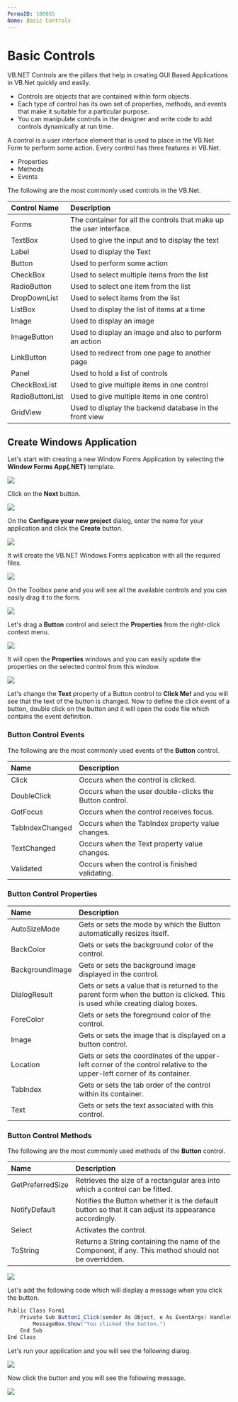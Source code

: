 ```yaml
---
PermaID: 100035
Name: Basic Controls
---
```


# Basic Controls

VB.NET Controls are the pillars that help in creating GUI Based Applications in VB.Net quickly and easily.

 - Controls are objects that are contained within form objects. 
 - Each type of control has its own set of properties, methods, and events that make it suitable for a particular purpose. 
 - You can manipulate controls in the designer and write code to add controls dynamically at run time.

A control is a user interface element that is used to place in the VB.Net Form to perform some action. Every control has three features in VB.Net.

 - Properties
 - Methods
 - Events

The following are the most commonly used controls in the VB.Net.

| Control Name     | Description                                                     |
| :----------------| :---------------------------------------------------------------|
| Forms            | The container for all the controls that make up the user interface. |
| TextBox          | Used to give the input and to display the text                  |
| Label            | Used to display the Text                                        |
| Button           | Used to perform some action                                     |
| CheckBox         | Used to select multiple items from the list                     |
| RadioButton      | Used to select one item from the list                           |
| DropDownList     | Used to select items from the list                              |
| ListBox          | Used to display the list of items at a time                     |
| Image            | Used to display an image                                        |
| ImageButton      | Used to display an image and also to perform an action          |
| LinkButton       | Used to redirect from one page to another page                     |
| Panel            | Used to hold a list of controls                                   |
| CheckBoxList     | Used to give multiple items in one control                      |
| RadioButtonList  | Used to give multiple items in one control                      |
| GridView         | Used to display the backend database in the front view          |

## Create Windows Application

Let's start with creating a new Window Forms Application by selecting the **Window Forms App(.NET)** template.

<img src="images/winforms-1.png">

Click on the **Next** button.

<img src="images/winforms-2.png">

On the **Configure your new project** dialog, enter the name for your application and click the **Create** button.

<img src="images/winforms-3.png">

It will create the VB.NET Windows Forms application with all the required files.

<img src="images/winforms-4.png">

On the Toolbox pane and you will see all the available controls and you can easily drag it to the form.

<img src="images/winforms-5.png">

Let's drag a **Button** control and select the **Properties** from the right-click context menu.
 
<img src="images/winforms-6.png">

It will open the **Properties** windows and you can easily update the properties on the selected control from this window.

<img src="images/winforms-7.png">

Let's change the **Text** property of a Button control to **Click Me!** and you will see that the text of the button is changed. Now to define the click event of a button, double click on the button and it will open the code file which contains the event definition.

### Button Control Events 

The following are the most commonly used events of the **Button** control.

| Name                     | Description                                                                  |
| :------------------------| :----------------------------------------------------------------------------|
| Click                    | Occurs when the control is clicked.                                          |
| DoubleClick              | Occurs when the user double-clicks the Button control.                       |
| GotFocus                 | Occurs when the control receives focus.                                      |
| TabIndexChanged          | Occurs when the TabIndex property value changes.                             |
| TextChanged              | Occurs when the Text property value changes.                                 |
| Validated                | Occurs when the control is finished validating.                              |

### Button Control Properties

| Name                     | Description                                                                  |
| :------------------------| :----------------------------------------------------------------------------|
| AutoSizeMode             | Gets or sets the mode by which the Button automatically resizes itself.      |
| BackColor                | Gets or sets the background color of the control.                            |
| BackgroundImage          | Gets or sets the background image displayed in the control.                  |
| DialogResult             | Gets or sets a value that is returned to the parent form when the button is clicked. This is used while creating dialog boxes. |
| ForeColor                | Gets or sets the foreground color of the control.                            |
| Image                    | Gets or sets the image that is displayed on a button control.                |
| Location                 | Gets or sets the coordinates of the upper-left corner of the control relative to the upper-left corner of its container. |
| TabIndex                 | Gets or sets the tab order of the control within its container.              |
| Text                     | Gets or sets the text associated with this control.                          |

### Button Control Methods

The following are the most commonly used methods of the **Button** control.

| Name                     | Description                                                                  |
| :------------------------| :----------------------------------------------------------------------------|
| GetPreferredSize         | Retrieves the size of a rectangular area into which a control can be fitted. |
| NotifyDefault            | Notifies the Button whether it is the default button so that it can adjust its appearance accordingly. |
| Select                   | Activates the control.                                                       |
| ToString                 | Returns a String containing the name of the Component, if any. This method should not be overridden. |


<img src="images/winforms-8.png">

Let's add the following code which will display a message when you click the button.

```csharp
Public Class Form1
    Private Sub Button1_Click(sender As Object, e As EventArgs) Handles Button1.Click
        MessageBox.Show("You clicked the button.")
    End Sub
End Class
```

Let's run your application and you will see the following dialog.

<img src="images/winforms-9.png">

Now click the button and you will see the following message.

<img src="images/winforms-10.png">

